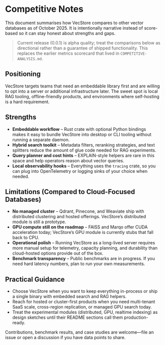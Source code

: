 # Competitive Notes

This document summarises how VecStore compares to other vector databases as of October 2025. It is intentionally narrative instead of score-based so it can stay honest about strengths and gaps.

> Current release (0.0.1) is alpha quality; treat the comparisons below as directional rather than a guarantee of shipped functionality.
> This replaces the earlier metrics scorecard that lived in `COMPETITIVE-ANALYSIS.md`.

## Positioning

VecStore targets teams that need an embeddable library first and are willing to opt into a server or additional infrastructure later. The sweet spot is local RAG tooling, offline-friendly products, and environments where self-hosting is a hard requirement.

## Strengths

- **Embeddable workflow** – Rust crate with optional Python bindings makes it easy to bundle VecStore into desktop or CLI tooling without running a separate daemon.
- **Hybrid search toolkit** – Metadata filters, reranking strategies, and text splitters reduce the amount of glue code needed for RAG experiments.
- **Query planner and cost hints** – EXPLAIN-style helpers are rare in this space and help operators reason about vector queries.
- **Local observability hooks** – Everything uses the `tracing` crate, so you can plug into OpenTelemetry or logging sinks of your choice when needed.

## Limitations (Compared to Cloud-Focused Databases)

- **No managed cluster** – Qdrant, Pinecone, and Weaviate ship with distributed clustering and hosted offerings. VecStore’s distributed module is still a prototype.
- **GPU compute still on the roadmap** – FAISS and Marqo offer CUDA acceleration today; VecStore’s GPU module is currently stubs that fall back to CPU.
- **Operational polish** – Running VecStore as a long-lived server requires more manual setup for telemetry, capacity planning, and durability than cloud-hosted options provide out of the box.
- **Benchmark transparency** – Public benchmarks are in progress. If you need hard latency numbers, plan to run your own measurements.

## Practical Guidance

- Choose VecStore when you want to keep everything in-process or ship a single binary with embedded search and RAG helpers.
- Reach for hosted or cluster-first products when you need multi-tenant SaaS scale, cross-region replication, or managed GPU search today.
- Treat the experimental modules (distributed, GPU, realtime indexing) as design sketches until their README sections call them production-ready.

Contributions, benchmark results, and case studies are welcome—file an issue or open a discussion if you have data points to share.
